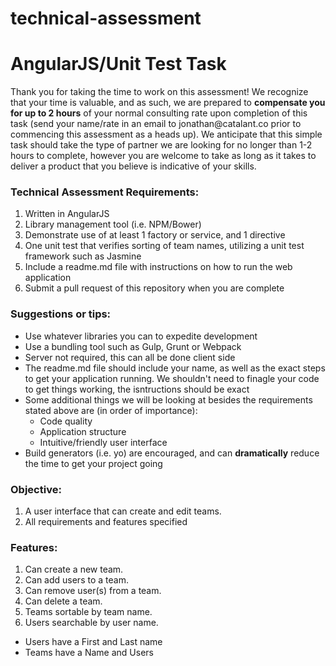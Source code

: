 # technical-assessment

<h1>AngularJS/Unit Test Task</h1>

<p>Thank you for taking the time to work on this assessment! We recognize that your time is valuable, and as such, we are prepared to <strong>compensate you for up to 2 hours</strong> of your normal consulting rate upon completion of this task (send your name/rate in an email to jonathan@catalant.co prior to commencing this assessment as a heads up). We anticipate that this simple task should take the type of partner we are looking for no longer than 1-2 hours to complete, however you are welcome to take as long as it takes to deliver a product that you believe is indicative of your skills.</p>

<h3>Technical Assessment Requirements:</h3>
<ol>
  <li>Written in AngularJS</li>
  <li>Library management tool (i.e. NPM/Bower)</li>
  <li>Demonstrate use of at least 1 factory or service, and 1 directive</li>
  <li>One unit test that verifies sorting of team names, utilizing a unit test framework such as Jasmine</li>
  <li>Include a readme.md file with instructions on how to run the web application</li>
  <li>Submit a pull request of this repository when you are complete</li>
</ol>

<h3>Suggestions or tips:</h3>
<ul>
  <li>Use whatever libraries you can to expedite development</li>
  <li>Use a bundling tool such as Gulp, Grunt or Webpack</li>
  <li>Server not required, this can all be done client side</li>
  <li>The readme.md file should include your name, as well as the exact steps to get your application running. We shouldn't need to finagle your code to get things working, the isntructions should be exact</li>
  <li>Some additional things we will be looking at besides the requirements stated above are (in order of importance): 
    <ul>
      <li>Code quality</li>
      <li>Application structure</li>
      <li>Intuitive/friendly user interface</li>
    </ul>
  </li>
  <li>Build generators (i.e. yo) are encouraged, and can <b>dramatically</b> reduce the time to get your project going</li>
</ul>

<h3>Objective:</h3>
<ol>
  <li>A user interface that can create and edit teams. </li>
  <li>All requirements and features specified</li>
</ol>

<h3>Features:</h3>
<ol>
  <li>Can create a new team.</li>
  <li>Can add users to a team.</li>
  <li>Can remove user(s) from a team.</li>
  <li>Can delete a team.</li>
  <li>Teams sortable by team name.</li>
  <li>Users searchable by user name.</li>
</ol>

<ul>
  <li>Users have a First and Last name</li>
  <li>Teams have a Name and Users</li>
</ul>

